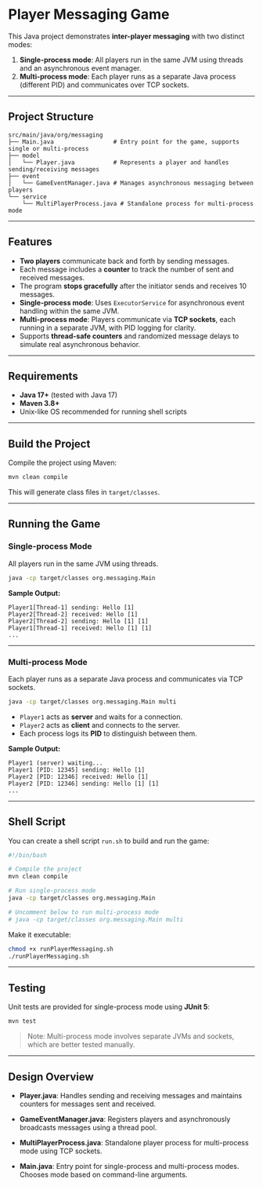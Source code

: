 # Player Messaging Game

This Java project demonstrates **inter-player messaging** with two distinct modes:

1. **Single-process mode**: All players run in the same JVM using threads and an asynchronous event manager.
2. **Multi-process mode**: Each player runs as a separate Java process (different PID) and communicates over TCP sockets.

---

## Project Structure

```
src/main/java/org/messaging
├── Main.java                 # Entry point for the game, supports single or multi-process
├── model
│   └── Player.java           # Represents a player and handles sending/receiving messages
├── event
│   └── GameEventManager.java # Manages asynchronous messaging between players
└── service
    └── MultiPlayerProcess.java # Standalone process for multi-process mode
```

---

## Features

* **Two players** communicate back and forth by sending messages.
* Each message includes a **counter** to track the number of sent and received messages.
* The program **stops gracefully** after the initiator sends and receives 10 messages.
* **Single-process mode**: Uses `ExecutorService` for asynchronous event handling within the same JVM.
* **Multi-process mode**: Players communicate via **TCP sockets**, each running in a separate JVM, with PID logging for clarity.
* Supports **thread-safe counters** and randomized message delays to simulate real asynchronous behavior.

---

## Requirements

* **Java 17+** (tested with Java 17)
* **Maven 3.8+**
* Unix-like OS recommended for running shell scripts

---

## Build the Project

Compile the project using Maven:

```bash
mvn clean compile
```

This will generate class files in `target/classes`.

---

## Running the Game

### Single-process Mode

All players run in the same JVM using threads.

```bash
java -cp target/classes org.messaging.Main
```

**Sample Output:**

```
Player1[Thread-1] sending: Hello [1]
Player2[Thread-2] received: Hello [1]
Player2[Thread-2] sending: Hello [1] [1]
Player1[Thread-1] received: Hello [1] [1]
...
```

---

### Multi-process Mode

Each player runs as a separate Java process and communicates via TCP sockets.

```bash
java -cp target/classes org.messaging.Main multi
```

* `Player1` acts as **server** and waits for a connection.
* `Player2` acts as **client** and connects to the server.
* Each process logs its **PID** to distinguish between them.

**Sample Output:**

```
Player1 (server) waiting...
Player1 [PID: 12345] sending: Hello [1]
Player2 [PID: 12346] received: Hello [1]
Player2 [PID: 12346] sending: Hello [1] [1]
...
```

---

## Shell Script

You can create a shell script `run.sh` to build and run the game:

```bash
#!/bin/bash

# Compile the project
mvn clean compile

# Run single-process mode
java -cp target/classes org.messaging.Main

# Uncomment below to run multi-process mode
# java -cp target/classes org.messaging.Main multi
```

Make it executable:

```bash
chmod +x runPlayerMessaging.sh
./runPlayerMessaging.sh
```

---

## Testing

Unit tests are provided for single-process mode using **JUnit 5**:

```bash
mvn test
```

> Note: Multi-process mode involves separate JVMs and sockets, which are better tested manually.

---

## Design Overview

* **Player.java**:
  Handles sending and receiving messages and maintains counters for messages sent and received.

* **GameEventManager.java**:
  Registers players and asynchronously broadcasts messages using a thread pool.

* **MultiPlayerProcess.java**:
  Standalone player process for multi-process mode using TCP sockets.

* **Main.java**:
  Entry point for single-process and multi-process modes. Chooses mode based on command-line arguments.
